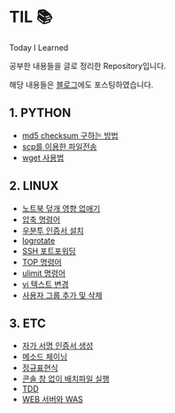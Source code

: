 # TIL 📚

Today I Learned

공부한 내용들을 글로 정리한 Repository입니다.

해당 내용들은 [블로그](https://my-devblog.tistory.com)에도 포스팅하였습니다.

## 1. PYTHON

- [md5 checksum 구하는 방법](./python/md5_checksum_구하는_방법.md)
- [scp를 이용한 파일전송](./python/scp를_이용한_파일전송.md)
- [wget 사용법](./python/wget_사용법.md)

## 2. LINUX

- [노트북 덮개 영향 없애기](./linux/리눅스_노트북_덮개_영향_없애기.md)
- [압축 명령어](./linux/압축_명령어.md)
- [우분투 인증서 설치](./linux/우분투_인증서_설치.md)
- [logrotate](./linux/logrotate.md)
- [SSH 포트포워딩](./linux/SSH_포트포워딩.md)
- [TOP 명령어](./linux/TOP_명령어.md)
- [ulimit 명령어](./linux/ulimit_명령어.md)
- [vi 텍스트 변경](./linux/vi_텍스트_변경.md)
- [사용자 그룹 추가 및 삭제](./linux/사용자_그룹_추가_및_삭제.md)

## 3. ETC

- [자가 서명 인증서 생성](./etc/자가_서명_인증서_생성.md)
- [메소드 체이닝](./etc/메소드_체이닝.md)
- [정규표현식](./etc/정규표현식.md)
- [콘솔 창 없이 배치파일 실행](./etc/콘솔_창_없이_배치파일_실행.md)
- [TDD](./etc/TDD.md)
- [WEB 서버와 WAS](./etc/WEB_서버와_WAS.md)
